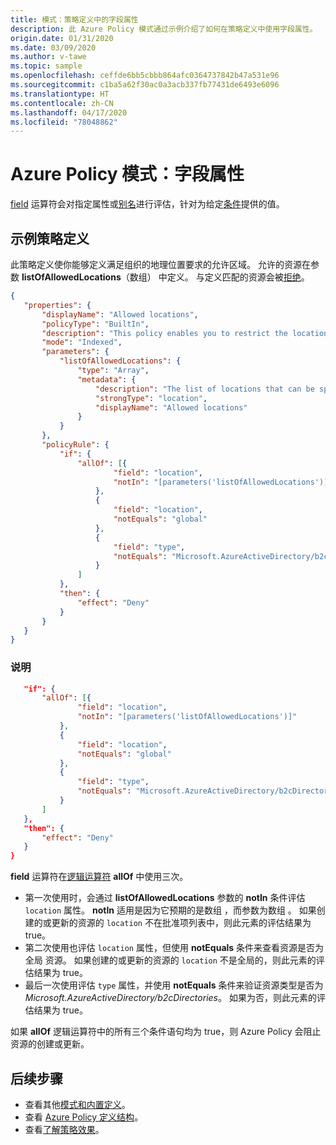 ```yaml
---
title: 模式：策略定义中的字段属性
description: 此 Azure Policy 模式通过示例介绍了如何在策略定义中使用字段属性。
origin.date: 01/31/2020
ms.date: 03/09/2020
ms.author: v-tawe
ms.topic: sample
ms.openlocfilehash: ceffde6bb5cbbb864afc0364737842b47a531e96
ms.sourcegitcommit: c1ba5a62f30ac0a3acb337fb77431de6493e6096
ms.translationtype: HT
ms.contentlocale: zh-CN
ms.lasthandoff: 04/17/2020
ms.locfileid: "78048862"
---
```

# <a name="azure-policy-pattern-field-properties"></a>Azure Policy 模式：字段属性

[field](../concepts/definition-structure.md#fields) 运算符会对指定属性或[别名](../concepts/definition-structure.md#aliases)进行评估，针对为给定[条件](../concepts/definition-structure.md#conditions)提供的值。

## <a name="sample-policy-definition"></a>示例策略定义

此策略定义使你能够定义满足组织的地理位置要求的允许区域。 允许的资源在参数 **listOfAllowedLocations**（数组）  中定义。 与定义匹配的资源会被[拒绝](../concepts/effects.md#deny)。

```json
{
   "properties": {
       "displayName": "Allowed locations",
       "policyType": "BuiltIn",
       "description": "This policy enables you to restrict the locations your organization can specify when deploying resources. Use to enforce your geo-compliance requirements. Excludes resource groups, Microsoft.AzureActiveDirectory/b2cDirectories, and resources that use the 'global' region.",
       "mode": "Indexed",
       "parameters": {
           "listOfAllowedLocations": {
               "type": "Array",
               "metadata": {
                   "description": "The list of locations that can be specified when deploying resources.",
                   "strongType": "location",
                   "displayName": "Allowed locations"
               }
           }
       },
       "policyRule": {
           "if": {
               "allOf": [{
                       "field": "location",
                       "notIn": "[parameters('listOfAllowedLocations')]"
                   },
                   {
                       "field": "location",
                       "notEquals": "global"
                   },
                   {
                       "field": "type",
                       "notEquals": "Microsoft.AzureActiveDirectory/b2cDirectories"
                   }
               ]
           },
           "then": {
               "effect": "Deny"
           }
       }
   }
}
```

### <a name="explanation"></a>说明

```json
   "if": {
       "allOf": [{
               "field": "location",
               "notIn": "[parameters('listOfAllowedLocations')]"
           },
           {
               "field": "location",
               "notEquals": "global"
           },
           {
               "field": "type",
               "notEquals": "Microsoft.AzureActiveDirectory/b2cDirectories"
           }
       ]
   },
   "then": {
       "effect": "Deny"
   }
}
```

**field** 运算符在[逻辑运算符](../concepts/definition-structure.md#logical-operators) **allOf** 中使用三次。

- 第一次使用时，会通过 **listOfAllowedLocations** 参数的 **notIn** 条件评估 `location` 属性。 **notIn** 适用是因为它预期的是数组  ，而参数为数组  。 如果创建的或更新的资源的 `location` 不在批准项列表中，则此元素的评估结果为 true。
- 第二次使用也评估 `location` 属性，但使用 **notEquals** 条件来查看资源是否为全局  资源。 如果创建的或更新的资源的 `location` 不是全局的，则此元素的评估结果为 true。 
- 最后一次使用评估 `type` 属性，并使用 **notEquals** 条件来验证资源类型是否为 _Microsoft.AzureActiveDirectory/b2cDirectories_。 如果为否，则此元素的评估结果为 true。

如果 **allOf** 逻辑运算符中的所有三个条件语句均为 true，则 Azure Policy 会阻止资源的创建或更新。

## <a name="next-steps"></a>后续步骤

- 查看其他[模式和内置定义](./index.md)。
- 查看 [Azure Policy 定义结构](../concepts/definition-structure.md)。
- 查看[了解策略效果](../concepts/effects.md)。